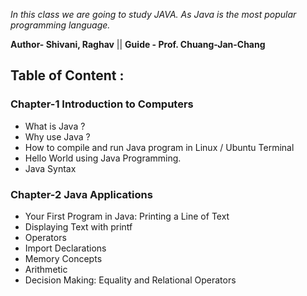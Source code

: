 *In this class we are going to study JAVA. As Java is the most popular programming language.*

**Author- Shivani, Raghav** || **Guide - Prof. Chuang-Jan-Chang**

## Table of Content :

### Chapter-1 Introduction to Computers

- What is Java ?
- Why use Java ?
- How to compile and run Java program in Linux / Ubuntu Terminal
- Hello World using Java Programming.
- Java Syntax

### Chapter-2 Java Applications

- Your First Program in Java: Printing a Line of Text
- Displaying Text with printf
- Operators
- Import Declarations
- Memory Concepts
- Arithmetic
- Decision Making: Equality and Relational Operators
